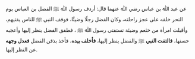عن عبد ﷲ بن عباس رضي ﷲ عنهما قال: أردف رسول ﷲ ﷺ الفضل بن العباس يوم النحر خلفه على عجز راحلته، وكان الفضل رجلًا وضيئًا، فوقف النبي ﷺ للناس يفتيهم، وأقبلت امرأة من خثعم وضيئة تستفتي رسول ﷲ ﷺ ، فطفق الفضل ينظر إليها وأعجبه حسنها، **فالتفت النبي** ﷺ والفضل ينظر إليها، **فأخلف بيده**، فأخذ بذقن الفضل **فعدل وجهه** عن النظر إليها.